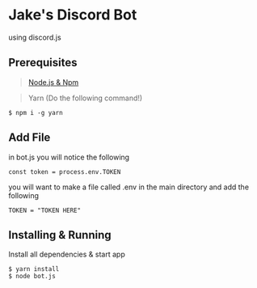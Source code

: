 # Jake's Discord Bot
using discord.js

## Prerequisites
> <a href="https://nodejs.org/en/">Node.js & Npm</a>

> Yarn (Do the following command!)
```
$ npm i -g yarn
```

## Add File
in bot.js you will notice the following

```
const token = process.env.TOKEN
```

you will want to make a file called .env in the main directory
and add the following

```
TOKEN = "TOKEN HERE"
```

## Installing & Running
Install all dependencies & start app

```
$ yarn install
$ node bot.js
```

